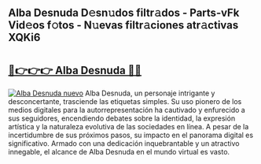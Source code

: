 ## Alba Desnuda D𝚎sn𝚞dos filtr𝚊dos - Parts-vFk Vid𝚎os f𝚘tos - N𝚞evas filtr𝚊ciones atr𝚊ctivas XQKi6

# <h2><a href="http://mb1vhc9.tromn.icu/?c=Alba+Desnuda">🔗👉👉👉 Alba Desnuda 🔗🔗</a></h2>

[![Alba Desnuda nuevo](https://i.imgur.com/pEAQMta.gif)](http://mb1vhc9.tromn.icu/?c=Alba+Desnuda)
Alba Desnuda, un personaje intrigante y desconcertante, trasciende las etiquetas simples. Su uso pionero de los medios digitales para la autorrepresentación ha cautivado y enfurecido a sus seguidores, encendiendo debates sobre la identidad, la expresión artística y la naturaleza evolutiva de las sociedades en línea. A pesar de la incertidumbre de sus próximos pasos, su impacto en el panorama digital es significativo. Armado con una dedicación inquebrantable y un atractivo innegable, el alcance de Alba Desnuda en el mundo virtual es vasto.
